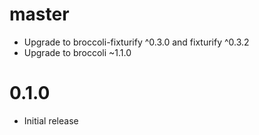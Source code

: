# master

* Upgrade to broccoli-fixturify ^0.3.0 and fixturify ^0.3.2
* Upgrade to broccoli ~1.1.0

# 0.1.0

* Initial release

